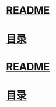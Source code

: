 
# [README](../README.md "回到 README")
# [目录](本书的组织结构.md "回到 目录")











































# [README](../README.md "回到 README")
# [目录](本书的组织结构.md "回到 目录")



